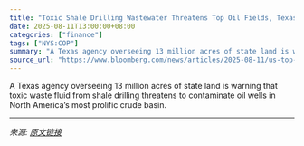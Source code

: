 ```yaml
---
title: "Toxic Shale Drilling Wastewater Threatens Top Oil Fields, Texas Agency Warns"
date: 2025-08-11T13:00:00+08:00
categories: ["finance"]
tags: ["NYS:COP"]
summary: "A Texas agency overseeing 13 million acres of state land is warning that toxic waste fluid from shale drilling threatens to contaminate oil wells in North America’s most prolific crude basin."
source_url: "https://www.bloomberg.com/news/articles/2025-08-11/us-top-oilfields-threatened-by-fracked-water-texas-agency-warns"
---
```


A Texas agency overseeing 13 million acres of state land is warning that toxic waste fluid from shale drilling threatens to contaminate oil wells in North America’s most prolific crude basin.

---

*来源: [原文链接](https://www.bloomberg.com/news/articles/2025-08-11/us-top-oilfields-threatened-by-fracked-water-texas-agency-warns)*
